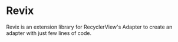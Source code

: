 # Revix

Revix is an extension library for RecyclerView's Adapter to create an adapter with just few lines of code.